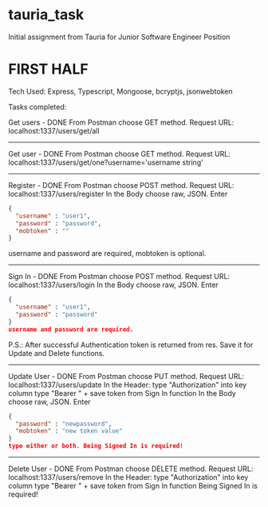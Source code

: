 # tauria_task

Initial assignment from Tauria for Junior Software Engineer Position

# FIRST HALF

Tech Used: Express, Typescript, Mongoose, bcryptjs, jsonwebtoken

Tasks completed:

Get users - DONE From Postman choose GET method. Request URL: localhost:1337/users/get/all

*******************************************************************************************************************************************************************************

Get user - DONE From Postman choose GET method. Request URL: localhost:1337/users/get/one?username='username string'

*******************************************************************************************************************************************************************************

Register - DONE From Postman choose POST method. Request URL: localhost:1337/users/register  In the Body choose raw, JSON. Enter 
```json
{ 
  "username" : "user1",
  "password" : "password", 
  "mobtoken" : "" 
}
```
username and password are required, mobtoken is optional.

*******************************************************************************************************************************************************************************

Sign In - DONE From Postman choose POST method. Request URL: localhost:1337/users/login In the Body choose raw, JSON. Enter   
```json
{ 
  "username" : "user1",
  "password" : "password"
} 
username and password are required.
```

P.S.: After successful Authentication token is returned from res. Save it for Update and Delete functions.

*******************************************************************************************************************************************************************************

Update User - DONE From Postman choose PUT method. Request URL: localhost:1337/users/update In the Header: type "Authorization" into key column type "Bearer " + save token from Sign In function In the
Body choose raw, JSON. Enter 
```json
{ 
  "password" : "newpassword",
  "mobtoken" : "new token value"
} 
type either or both. Being Signed In is required!
```

*******************************************************************************************************************************************************************************

Delete User - DONE From Postman choose DELETE method. Request URL: localhost:1337/users/remove In the Header: type "Authorization" into key column type "Bearer " + save token from Sign In function
Being Signed In is required!
